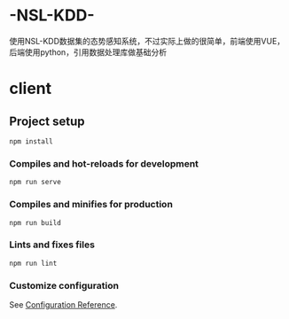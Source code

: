 # -NSL-KDD-
使用NSL-KDD数据集的态势感知系统，不过实际上做的很简单，前端使用VUE，后端使用python，引用数据处理库做基础分析


# client

## Project setup
```
npm install
```

### Compiles and hot-reloads for development
```
npm run serve
```

### Compiles and minifies for production
```
npm run build
```

### Lints and fixes files
```
npm run lint
```

### Customize configuration
See [Configuration Reference](https://cli.vuejs.org/config/).
